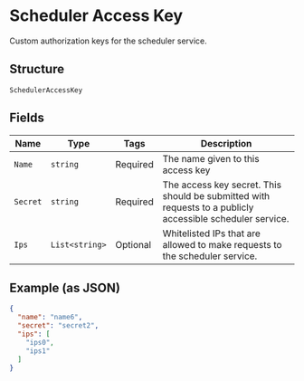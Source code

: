 
# Scheduler Access Key

Custom authorization keys for the scheduler service.

## Structure

`SchedulerAccessKey`

## Fields

| Name | Type | Tags | Description |
|  --- | --- | --- | --- |
| `Name` | `string` | Required | The name given to this access key |
| `Secret` | `string` | Required | The access key secret. This should be submitted with requests to a publicly accessible scheduler service. |
| `Ips` | `List<string>` | Optional | Whitelisted IPs that are allowed to make requests to the scheduler service. |

## Example (as JSON)

```json
{
  "name": "name6",
  "secret": "secret2",
  "ips": [
    "ips0",
    "ips1"
  ]
}
```

